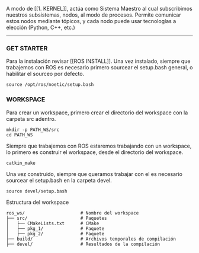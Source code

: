A modo de [[1. KERNEL]], actúa como Sistema Maestro al cual subscribimos nuestros subsistemas, nodos, al modo de procesos. Permite comunicar estos nodos mediante tópicos, y cada nodo puede usar tecnologías a elección (Python, C++, etc.)

---

### GET STARTER
Para la instalación revisar [[ROS INSTALL]]. Una vez instalado, siempre que trabajemos con ROS es necesario primero sourcear el setup.bash general, o habilitar el sourceo por defecto.

```
source /opt/ros/noetic/setup.bash
```

### WORKSPACE
Para crear un workspace, primero crear el directorio del workspace con la carpeta src adentro.

```
mkdir -p PATH_WS/src
cd PATH_WS
```

Siempre que trabajemos con ROS estaremos trabajando con un workspace, lo primero es construir el workspace, desde el directorio del workspace.

```
catkin_make
```

Una vez construido, siempre que queramos trabajar con el es necesario sourcear el setup.bash en la carpeta devel.

```
source devel/setup.bash
```

Estructura del workspace

```
ros_ws/                     # Nombre del workspace
├── src/                    # Paquetes
│   ├── CMakeLists.txt      # CMake
│   ├── pkg_1/              # Paquete
│   ├── pkg_2/              # Paquete
├── build/                  # Archivos temporales de compilación
├── devel/                  # Resultados de la compilación 
```

